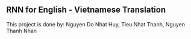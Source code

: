 ## RNN for English - Vietnamese Translation

This project is done by: Nguyen Do Nhat Huy, Tieu Nhat Thanh, Nguyen Thanh Nhan